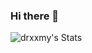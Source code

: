 ### Hi there 👋

![drxxmy's Stats](https://github-readme-stats.vercel.app/api?username=drxxmy&theme=default&show_icons=true&hide_border=false&count_private=true&bg_color=1e1e2e&text_color=cdd6f4&icon_color=cba6f7&title_color=94e2d5)

<!--
**drxxmy/drxxmy** is a ✨ _special_ ✨ repository because its `README.md` (this file) appears on your GitHub profile.

Here are some ideas to get you started:

- 🔭 I’m currently working on ...
- 🌱 I’m currently learning ...
- 👯 I’m looking to collaborate on ...
- 🤔 I’m looking for help with ...
- 💬 Ask me about ...
- 📫 How to reach me: ...
- 😄 Pronouns: ...
- ⚡ Fun fact: ...
-->
